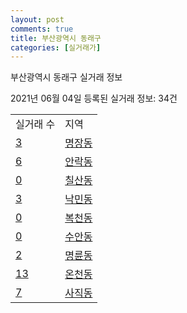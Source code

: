 ```yaml
---
layout: post
comments: true
title: 부산광역시 동래구
categories: [실거래가]
---
```


부산광역시 동래구 실거래 정보

2021년 06월 04일 등록된 실거래 정보: 34건


<table>
  <tr>
    <td>실거래 수</td>
    <td>지역</td>
  </tr>

  
  <tr>
    <td><a href="2626010100.html">3</a></td>
    <td><a href="2626010100.html">명장동</a></td>
  </tr>
    

  <tr>
    <td><a href="2626010200.html">6</a></td>
    <td><a href="2626010200.html">안락동</a></td>
  </tr>
    

  <tr>
    <td><a href="2626010300.html">0</a></td>
    <td><a href="2626010300.html">칠산동</a></td>
  </tr>
    

  <tr>
    <td><a href="2626010400.html">3</a></td>
    <td><a href="2626010400.html">낙민동</a></td>
  </tr>
    

  <tr>
    <td><a href="2626010500.html">0</a></td>
    <td><a href="2626010500.html">복천동</a></td>
  </tr>
    

  <tr>
    <td><a href="2626010600.html">0</a></td>
    <td><a href="2626010600.html">수안동</a></td>
  </tr>
    

  <tr>
    <td><a href="2626010700.html">2</a></td>
    <td><a href="2626010700.html">명륜동</a></td>
  </tr>
    

  <tr>
    <td><a href="2626010800.html">13</a></td>
    <td><a href="2626010800.html">온천동</a></td>
  </tr>
    

  <tr>
    <td><a href="2626010900.html">7</a></td>
    <td><a href="2626010900.html">사직동</a></td>
  </tr>
    


</table>
    